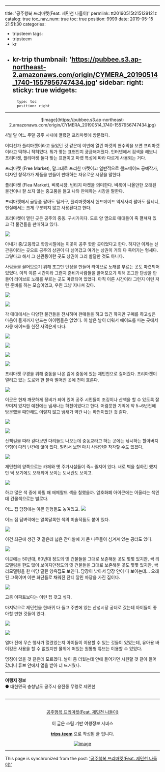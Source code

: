
---
title: '공주행복 프리마켓(Feat. 제민천 나들이)'
permlink: tt20190515t215129121z
catalog: true
toc_nav_num: true
toc: true
position: 9999
date: 2019-05-15 21:51:30
categories:
- tripsteem
tags:
- tripsteem
- kr
- kr-trip
thumbnail: 'https://pubbee.s3.ap-northeast-2.amazonaws.com/origin/CYMERA_20190514_1740-1557956747434.jpg'
sidebar:
    right:
        sticky: true
widgets:
    -
        type: toc
        position: right
---


<center>![image](https://pubbee.s3.ap-northeast-2.amazonaws.com/origin/CYMERA_20190514_1740-1557956747434.jpg)</center>

4월 말 어느 주말 공주 시내에 열렸던 프리마켓에 방문했다.

어디선가 플리마켓이라고 들었던 것 같은데 이번에 열린 마켓의 현수막을 보면 프리마켓이라고 떡하니 적혀있다.
뭐가 맞는 표현인지 궁금해져졌다.
인터넷에서 검색을 해보니 프리마켓, 플리마켓 둘다 맞는 표현이고 마켓 특성에 따라 다르게 사용되는 거다.

프리마켓 (Free Market), 말그대로 프리한 마켓이고 일반적으로 핸드메이드 공예작가, 디자인 창작가가 제품을 만들어 판매하는 자유로운 시장을 말한다.

플리마켓 (Flea Market), 벼룩시장, 빈티지 마켓을 의미한다. 
벼룩이 나올만한 오래된 물건이나 잘 쓰지 않는 중고품을 들고 나와 판매하는 시장을 말한다.

프리마켓에서 골동품 팔아도 될거구, 플리마켓에서 핸드메이드 악세사리 팔아도 될테니, 현실에서는 크게 구분되지 않고 사용된다고 한다.

프리마켓이 열린 곳은 공주의 중동. 구시가지다.
도로 양 옆으로 매대들이 죽 펼쳐져 있고 각 물건들을 판매하고 있다.

![](https://pubbee.s3.ap-northeast-2.amazonaws.com/origin/CYMERA_20190514_1740-1557956781987.jpg)

아내가 중/고등학교 학창시절에는 이곳이 공주 핫한 곳이었다고 한다. 하지만 이제는 신관동이라는 곳으로 공주의 상권이 다 넘어갔고 여기는 상권이 거의 다 죽어가는 형세다.
그렇다고 해서 그 신관동이란 곳도 상권이 그리 발달한 것도 아니다.

사람들을 끌어모으기 위해 조그만 단상을 만들어 라이브로 노래를 부르는 곳도 마련되어 있었다.
아직 이른 시간이라 그런지 준비가사람들을 끌어모으기 위해 조그만 단상을 만들어 라이브로 노래를 부르는 곳도 마련되어 있었다.
아직 이른 시간이라 그런지 이런 저런 준비를 하는 모습이었고, 우린 그냥 지나쳐 갔다.

![](https://pubbee.s3.ap-northeast-2.amazonaws.com/origin/CYMERA_20190514_1742-1557956815283.jpg)

![](https://pubbee.s3.ap-northeast-2.amazonaws.com/origin/CYMERA_20190514_1743-1557956828399.jpg)

각 매대에서는 다양한 물건들을 전시하며 판매들을 하고 있긴 하지만 구매를 하고싶은 마음이 들게까지 만드는 아이템들은 없었다.
이 날은 날이 더워서 에이드를 파는 곳에서 자몽 에이드를 한잔 사먹은게 다다.

![](https://pubbee.s3.ap-northeast-2.amazonaws.com/origin/CYMERA_20190514_1743-1557956846401.jpg)

![](https://pubbee.s3.ap-northeast-2.amazonaws.com/origin/CYMERA_20190514_1744-1557956860915.jpg)

![](https://pubbee.s3.ap-northeast-2.amazonaws.com/origin/CYMERA_20190514_1744-1557956873724.jpg)

![](https://pubbee.s3.ap-northeast-2.amazonaws.com/origin/CYMERA_20190514_1745-1557956885150.jpg)

프리마켓 구경을 위해 중동을 나온 김에 중동에 있는 제민천으로 걸어갔다. 프리마켓이 열리고 있는 도로와 한 블럭 떨어진 곳에 천이 흐른다.

![](https://pubbee.s3.ap-northeast-2.amazonaws.com/origin/CYMERA_20190514_1747-1557956903696.jpg)

이곳은 현재 깨끗하게 정비가 되어 있어 공주 시민들이 조깅이나 산책을 할 수 있도록 잘 꾸며져 있지만 예전에는 냄새나는 하천이었다고 한다.
어렴풋한 기억에 약 5~6년전에 방문했을 때만해도 이렇지 않고 냄새가 약간 나는 하천이었던 것 같다.

![](https://pubbee.s3.ap-northeast-2.amazonaws.com/origin/CYMERA_20190514_1748-1557956921707.jpg)

![](https://pubbee.s3.ap-northeast-2.amazonaws.com/origin/CYMERA_20190514_1749-1557956936887.jpg)

산책길을 따라 걷다보면 다리들도 나오는데 중동교라고 하는 곳에는 낚시하는 할아버지 인형이 다리 난간에 앉아 있다.
멀리서 보면 마치 사람인줄 착각할 수도 있겠다.

![](https://pubbee.s3.ap-northeast-2.amazonaws.com/origin/CYMERA_20190514_1750-1557956951710.jpg)

제민천의 양쪽으로는 카페와 옛 주거시설들이 죽~ 줄지어 있다.
새로 벽을 칠하긴 했지만 딱 보기에도 오래되어 보이는 도서관도 보이고.

![](https://pubbee.s3.ap-northeast-2.amazonaws.com/origin/CYMERA_20190514_1753-1557956966491.jpg)

하고 많은 색 중에 하필 왜 에메랄드 색을 칠했을까. 암호화폐 아이콘에는 어울리는 색인데 건물색으로는 별로다.

어느 집 담장에는 이쁜 인형들도 놓여있고.
![](https://pubbee.s3.ap-northeast-2.amazonaws.com/origin/CYMERA_20190514_1754-1557956979810.jpg)

어느 집 담벼락에는 알록달록한 색의 미술작품도 붙어 있다.

![](https://pubbee.s3.ap-northeast-2.amazonaws.com/origin/CYMERA_20190514_1754-1557956991103.jpg)

이건 최근에 생긴 것 같은데 넓은 잔디밭에 키 큰 나무들이 심겨져 있는 공터도 있다.

![](https://pubbee.s3.ap-northeast-2.amazonaws.com/origin/CYMERA_20190514_1755-1557957007651.jpg)

이곳에는 50년대, 60년대 정도의 옛 건물들을 그대로 보존해둔 곳도 몇몇 있지만, 싹 리모델링을 한도 많이 보이지만정도의 옛 건물들을 그대로 보존해둔 곳도 몇몇 있지만, 싹 리모델링을 한 마당 딸린 양옥집도 보인다.
담장이 낮아서 담장 안이 다 보이는데...
오래된 고목이며 이쁜 화단들로 채워진 잔디 깔린 마당을 가진 집이다.

![](https://pubbee.s3.ap-northeast-2.amazonaws.com/origin/CYMERA_20190514_1755-1557957020770.jpg)

고층 아파트보다는 이런 집 갖고 싶다.

마지막으로 제민천을 한바퀴 다 돌고 주변에 있는 산성시장 공터로 갔는데 아이들이 좋아할 만한 것들이 있다.

![](https://pubbee.s3.ap-northeast-2.amazonaws.com/origin/CYMERA_20190514_1756-1557957034618.jpg)

![](https://pubbee.s3.ap-northeast-2.amazonaws.com/origin/CYMERA_20190514_1756-1557957042361.jpg)

얼마 전에 무슨 행사가 열렸었는지 아이들이 이용할 수 있는 것들이 있었는데, 유아용 바이킹은 사용을 할 수 없었지만 물위에 떠있는 원통형 튜브는 이용할 수 있었다.

명칭이 있을 것 같은데 모르겠다. 
날이 좀 더웠는데 안에 들어가면 시원할 것 같아 들어갔더니 튜브 안에서 열을 받아 더 뜨거웠다.


<hr><b>여행지 정보</b><br/>● 대한민국 충청남도 공주시 웅진동 무령로 제민천<br/><br/><hr><br/><center><a href='https://kr.tripsteem.com/post/tt20190515t215129121z'>공주행복 프리마켓(Feat. 제민천 나들이)</a></center><br />
<center>
이 글은 스팀 기반 여행정보 서비스

<a href='https://kr.tripsteem.com/'><b>trips.teem</b></a> 으로 작성된 글 입니다.

<a href='https://kr.tripsteem.com/'>![image](https://cdn.steemitimages.com/DQmUFZTyUVo6PuZGHeF9VxLHxkrufqLa37Wz8U6A9j115JU/%EB%B0%B0%EB%84%88_%EB%B4%84.jpg)</a>
</center>

- - -

This page is synchronized from the post: ['공주행복 프리마켓(Feat. 제민천 나들이)'](https://steemit.com/@lucky2015/tt20190515t215129121z)

